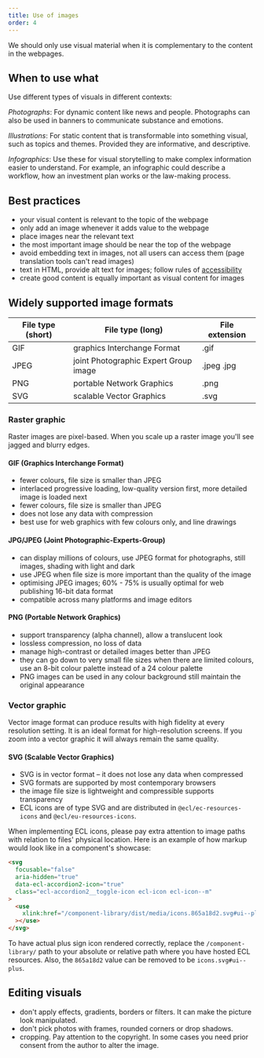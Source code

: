 ```yaml
---
title: Use of images
order: 4
---
```


We should only use visual material when it is complementary to the content in the webpages.

## When to use what

Use different types of visuals in different contexts:

_Photographs_: For dynamic content like news and people. Photographs can also be used in banners to communicate substance and emotions.

_Illustrations_: For static content that is transformable into something visual, such as topics and themes. Provided they are informative, and descriptive.

_Infographics_: Use these for visual storytelling to make complex information easier to understand. For example, an infographic could describe a workflow, how an investment plan works or the law-making process.

## Best practices

- your visual content is relevant to the topic of the webpage
- only add an image whenever it adds value to the webpage
- place images near the relevant text
- the most important image should be near the top of the webpage
- avoid embedding text in images, not all users can access them (page translation tools can't read images)
- text in HTML, provide alt text for images; follow rules of [accessibility](https://webstyleguide.com/wsg3/11-graphics/8-web-graphics-markup.html#alt-text)
- create good content is equally important as visual content for images

## Widely supported image formats

| File type (short) | File type (long)                      | File extension |
| ----------------- | ------------------------------------- | -------------- |
| GIF               | graphics Interchange Format           | .gif           |
| JPEG              | joint Photographic Expert Group image | .jpeg .jpg     |
| PNG               | portable Network Graphics             | .png           |
| SVG               | scalable Vector Graphics              | .svg           |

### Raster graphic

Raster images are pixel-based. When you scale up a raster image you'll see jagged and blurry edges.

#### GIF (Graphics Interchange Format)

- fewer colours, file size is smaller than JPEG
- interlaced progressive loading, low-quality version first, more detailed image is loaded next
- fewer colours, file size is smaller than JPEG
- does not lose any data with compression
- best use for web graphics with few colours only, and line drawings

#### JPG/JPEG (Joint Photographic-Experts-Group)

- can display millions of colours, use JPEG format for photographs, still images, shading with light and dark
- use JPEG when file size is more important than the quality of the image
- optimising JPEG images; 60% - 75% is usually optimal for web publishing
  16-bit data format
- compatible across many platforms and image editors

#### PNG (Portable Network Graphics)

- support transparency (alpha channel), allow a translucent look
- lossless compression, no loss of data
- manage high-contrast or detailed images better than JPEG
- they can go down to very small file sizes when there are limited colours, use an 8-bit colour palette instead of a 24 colour palette
- PNG images can be used in any colour background still maintain the original appearance

### Vector graphic

Vector image format can produce results with high fidelity at every resolution setting. It is an ideal format for high-resolution screens. If you zoom into a vector graphic it will always remain the same quality.

#### SVG (Scalable Vector Graphics)

- SVG is in vector format – it does not lose any data when compressed
- SVG formats are supported by most contemporary browsers
- the image file size is lightweight and compressible
  supports transparency
- ECL icons are of type SVG and are distributed in `@ecl/ec-resources-icons` and `@ecl/eu-resources-icons`.

When implementing ECL icons, please pay extra attention to image paths with relation to files' physical location. Here is an example of how markup would look like in a component's showcase:

```html
<svg
  focusable="false"
  aria-hidden="true"
  data-ecl-accordion2-icon="true"
  class="ecl-accordion2__toggle-icon ecl-icon ecl-icon--m"
>
  <use
    xlink:href="/component-library/dist/media/icons.865a18d2.svg#ui--plus"
  ></use>
</svg>
```

To have actual plus sign icon rendered correctly, replace the `/component-library/` path to your absolute or relative path where you have hosted ECL resources. Also, the `865a18d2` value can be removed to be `icons.svg#ui--plus`.

## Editing visuals

- don't apply effects, gradients, borders or filters. It can make the picture look manipulated.
- don't pick photos with frames, rounded corners or drop shadows.
- cropping. Pay attention to the copyright. In some cases you need prior consent from the author to alter the image.
